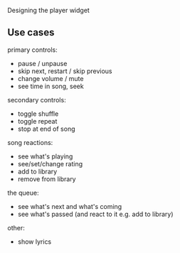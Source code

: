 Designing the player widget

## Use cases

primary controls:

-   pause / unpause
-   skip next, restart / skip previous
-   change volume / mute
-   see time in song, seek

secondary controls:

-   toggle shuffle
-   toggle repeat
-   stop at end of song

song reactions:

-   see what's playing
-   see/set/change rating
-   add to library
-   remove from library

the queue:

-   see what's next and what's coming
-   see what's passed (and react to it e.g. add to library)

other:

-   show lyrics
